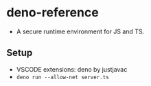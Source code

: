 # deno-reference

- A secure runtime environment for JS and TS.

## Setup

- VSCODE extensions: deno by justjavac
- `deno run --allow-net server.ts`
